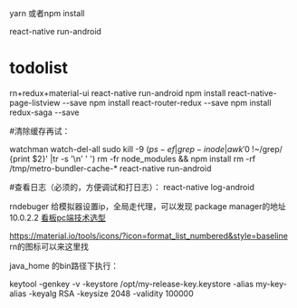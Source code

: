 yarn 或者npm install

react-native run-android
# todolist
rn+redux+material-ui
react-native run-android
npm install react-native-page-listview --save
npm install react-router-redux --save
npm install redux-saga --save

#清除缓存再试：

watchman watch-del-all
sudo kill -9 $(ps -ef|grep -i node |awk '$0 !~/grep/ {print $2}' |tr -s '\n' ' ')
rm -fr node_modules && npm install
rm -rf /tmp/metro-bundler-cache-*
react-native run-android

#查看日志（必须的，方便调试和打日志）：
react-native log-android

rndebuger 给模拟器设置ip，全局走代理，可以发现 package manager的地址10.0.2.2
[看板pc端技术选型](https://material-ui.com/demos/lists/)

https://material.io/tools/icons/?icon=format_list_numbered&style=baseline rn的图标可以来这里找

java_home 的bin路径下执行：

keytool -genkey -v -keystore /opt/my-release-key.keystore -alias my-key-alias -keyalg RSA -keysize 2048 -validity 100000